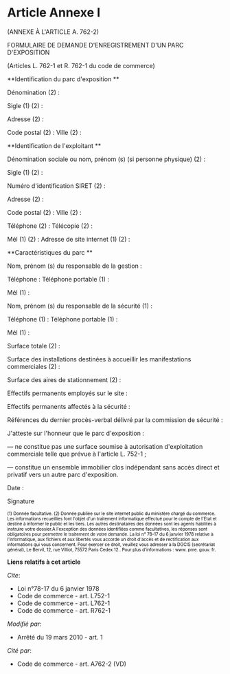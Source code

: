 # Article Annexe I

(ANNEXE À L'ARTICLE A. 762-2) 

FORMULAIRE DE DEMANDE D'ENREGISTREMENT D'UN PARC D'EXPOSITION 

(Articles L. 762-1 et R. 762-1 du code de commerce) 

**Identification du parc d'exposition **

Dénomination (2) : 

Sigle (1) (2) : 

Adresse (2) : 

Code postal (2) : Ville (2) : 

**Identification de l'exploitant **

Dénomination sociale ou nom, prénom (s) (si personne physique) (2) : 

Sigle (1) (2) : 

Numéro d'identification SIRET (2) : 

Adresse (2) : 

Code postal (2) : Ville (2) : 

Téléphone (2) : Télécopie (2) : 

Mél (1) (2) : Adresse de site internet (1) (2) : 

**Caractéristiques du parc **

Nom, prénom (s) du responsable de la gestion : 

Téléphone : Téléphone portable (1) : 

Mél (1) : 

Nom, prénom (s) du responsable de la sécurité (1) : 

Téléphone (1) : Téléphone portable (1) : 

Mél (1) : 

Surface totale (2) : 

Surface des installations destinées à accueillir les manifestations commerciales (2) : 

Surface des aires de stationnement (2) : 

Effectifs permanents employés sur le site : 

Effectifs permanents affectés à la sécurité : 

Références du dernier procès-verbal délivré par la commission de sécurité : 

J'atteste sur l'honneur que le parc d'exposition : 

― ne constitue pas une surface soumise à autorisation d'exploitation commerciale telle que prévue à l'article L. 752-1 ; 

― constitue un ensemble immobilier clos indépendant sans accès direct et privatif vers un autre parc d'exposition. 

Date : 

Signature 

<font color="#808080" size="1">
    <font size="1" color="#000000">(1) Donnée facultative. </font>
  </font>

<font color="#808080" size="1">
    <font color="#000000" size="1">(2) Donnée publiée sur le site internet public du ministère chargé du commerce. Les
informations recueillies font l'objet d'un traitement informatique effectué pour le compte de l'Etat et destiné à informer le
public et les tiers. Les autres destinataires des données sont les agents habilités à instruire votre dossier.A l'exception
des données identifiées comme facultatives, les réponses sont obligatoires pour permettre le traitement de votre demande. La
loi n° 78-17 du 6 janvier 1978 relative à l'informatique, aux fichiers et aux libertés vous accorde un droit d'accès et de
rectification aux informations qui vous concernent. Pour exercer ce droit, veuillez vous adresser à la DGCIS (secrétariat
général), Le Bervil, 12, rue Villiot, 75572 Paris Cedex 12 . Pour plus d'informations : www. pme. gouv. fr.</font>
  </font>

**Liens relatifs à cet article**

_Cite_:

  - Loi n°78-17 du 6 janvier 1978
  - Code de commerce - art. L752-1
  - Code de commerce - art. L762-1
  - Code de commerce - art. R762-1

_Modifié par_:

  - Arrêté du 19 mars 2010 - art. 1

_Cité par_:

  - Code de commerce - art. A762-2 (VD)
